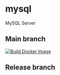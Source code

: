 # mysql
MySQL Server

## Main branch
[![Build Docker Image](https://github.com/team3dat3/mysql/actions/workflows/main.yml/badge.svg)](https://github.com/team3dat3/mysql/actions/workflows/main.yml)

## Release branch
